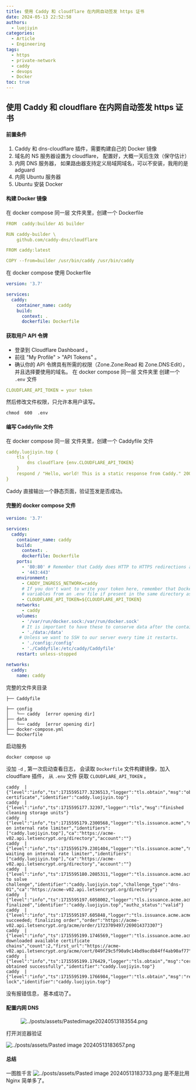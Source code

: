 ```yaml
---
title: 使用 Caddy 和 cloudflare 在内网自动签发 https 证书
date: 2024-05-13 22:52:58
authors:
  - luojiyin
categories:
  - Article
  - Engineering
tags:
  - https
  - private-network
  - caddy
  - devops
  - Docker
toc: true
---
```

## 使用 Caddy 和 cloudflare 在内网自动签发 https 证书

#### 前置条件

1.  Caddy 和 dns-cloudflare 插件，需要构建自己的 Docker 镜像
2.  域名的 NS 服务器设置为 cloudflare， 配置好，大概一天后生效（保守估计）
3.  内网 DNS 服务器， 如果路由器支持定义局域网域名，可以不安装，我用的是 adguard
4.  内网 Ubuntu 服务器  
5.  Ubuntu 安装 Docker

#### 构建 Docker 镜像

在 docker compose 同一层 文件夹里，创建一个 Dockerfile

``` yaml
FROM  caddy:builder AS builder

RUN caddy-builder \
    github.com/caddy-dns/cloudflare

FROM caddy:latest

COPY --from=builder /usr/bin/caddy /usr/bin/caddy
```

在 docker compose 使用 Dockerfile

``` yaml
version: '3.7'

services:
  caddy:
    container_name: caddy
    build:
      context: .
      dockerfile: Dockerfile
```

#### 获取用户 API 令牌

- 登录到 Cloudflare Dashboard 。
- 前往 "My Profile" \> "API Tokens" 。
- 确认你的 API 令牌具有所需的权限（Zone.Zone:Read 和 Zone.DNS:Edit），并且选择要使用的域名。
  在 docker compose 同一层 文件夹里 创建一个 `.env` 文件

``` yaml
CLOUDFLARE_API_TOKEN = your token
```

然后修改文件权限，只允许本用户读写。

``` shell
chmod  600  .env
```

#### 编写 Caddyfile 文件

在 docker compose 同一层 文件夹里，创建一个 Caddyfile 文件

``` yaml
caddy.luojiyin.top {
    tls {
        dns cloudflare {env.CLOUDFLARE_API_TOKEN}
    }
    respond / "Hello, world! This is a static response from Caddy." 200
}
```

Caddy 直接输出一个静态页面，验证签发是否成功。

#### 完整的 docker compose 文件

``` yaml
version: '3.7'

services:
  caddy:
    container_name: caddy
    build:
      context: .
      dockerfile: Dockerfile
    ports:
      - '80:80' # Remember that Caddy does HTTP to HTTPS redirections automatically.
      - '443:443'
    environment:
      - CADDY_INGRESS_NETWORK=caddy
      # If you don't want to write your token here, remember that Docker Compose picks up
      # variables from an .env file if present in the same directory as the compose file.
      - CLOUDFLARE_API_TOKEN=${CLOUDFLARE_API_TOKEN}
    networks:
      - caddy
    volumes:
      - '/var/run/docker.sock:/var/run/docker.sock'
      # It is important to have these to conserve data after the container restarts
      - './data:/data'
     # Unless we want to SSH to our server every time it restarts.
      - './config:/config'
      - './Caddyfile:/etc/caddy/Caddyfile'
    restart: unless-stopped

networks:
  caddy:
    name: caddy
```

完整的文件夹目录

``` shell
├── Caddyfile                                                          

├── config                                                               │   └── caddy  [error opening dir]                                       ├── data                                                                 
│   └── caddy  [error opening dir]                                       
├── docker-compose.yml                                                   
└── Dockerfile   
```

启动服务

``` shell
docker compose up 
```

没加 `-d` , 第一次启动查看日志， 会读取 `Dockerfile` 文件构建镜像，加入 cloudflare 插件， 从 `.env` 文件 获取 `CLOUDFLARE_API_TOKEN` 。

``` shell
caddy  | {"level":"info","ts":1715595177.3236513,"logger":"tls.obtain","msg":"obtaining certificate","identifier":"caddy.luojiyin.top"}
caddy  | {"level":"info","ts":1715595177.32397,"logger":"tls","msg":"finished cleaning storage units"}
caddy  | {"level":"info","ts":1715595179.2300568,"logger":"tls.issuance.acme","msg":"waiting on internal rate limiter","identifiers":["caddy.luojiyin.top"],"ca":"https://acme-v02.api.letsencrypt.org/directory","account":""}
caddy  | {"level":"info","ts":1715595179.2301404,"logger":"tls.issuance.acme","msg":"done waiting on internal rate limiter","identifiers":["caddy.luojiyin.top"],"ca":"https://acme-v02.api.letsencrypt.org/directory","account":""}
caddy  | {"level":"info","ts":1715595180.2085311,"logger":"tls.issuance.acme.acme_client","msg":"trying to solve challenge","identifier":"caddy.luojiyin.top","challenge_type":"dns-01","ca":"https://acme-v02.api.letsencrypt.org/directory"}
caddy  | {"level":"info","ts":1715595197.6058002,"logger":"tls.issuance.acme.acme_client","msg":"authorization finalized","identifier":"caddy.luojiyin.top","authz_status":"valid"}
caddy  | {"level":"info","ts":1715595197.605848,"logger":"tls.issuance.acme.acme_client","msg":"validations succeeded; finalizing order","order":"https://acme-v02.api.letsencrypt.org/acme/order/1723709497/269014373307"}
caddy  | {"level":"info","ts":1715595199.1746569,"logger":"tls.issuance.acme.acme_client","msg":"successfully downloaded available certificate chains","count":2,"first_url":"https://acme-v02.api.letsencrypt.org/acme/cert/049f29c5f90a9c14bd9acdb84ff4ab90af77"}
caddy  | {"level":"info","ts":1715595199.176429,"logger":"tls.obtain","msg":"certificate obtained successfully","identifier":"caddy.luojiyin.top"}
caddy  | {"level":"info","ts":1715595199.1766984,"logger":"tls.obtain","msg":"releasing lock","identifier":"caddy.luojiyin.top"}
```

没有报错信息， 基本成功了。

#### 配置内网 DNS

<figure>
<img
src="Using-Caddy-and-cloudflare-to-issue-wildcards-on-private-networks/e280d22c8bd57a59b01707b2b37e02156862500a.png"
title="wikilink" alt="../posts/assets/Pastedimage20240513183554.png" />
<figcaption
aria-hidden="true"></figcaption>
</figure>

打开浏览器验证

![../posts/assets/Pasted image 20240513183657.png](Using-Caddy-and-cloudflare-to-issue-wildcards-on-private-networks/f404c970e9c6ef366ba580dfa9c97e4ede61ff0e.png "wikilink")

#### 总结
一图胜千言
![../posts/assets/Pasted image 20240513183733.png](Using-Caddy-and-cloudflare-to-issue-wildcards-on-private-networks/fb21bae7a9d180c97a00fef82bdc4abc9fe83cbc.png "wikilink")
是不是比用 Nginx 简单多了。

